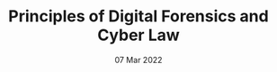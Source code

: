 ---
title: Principles of Digital Forensics and Cyber Law
subtitle: 
layout: default
modal-id: 1
date: 07 Mar 2022
img: module-7.jpg
thumbnail: module-7.jpg
alt: image-alt
project-date: 12 Jan 2023
tutor: Dr Stelios Sotiriadis
unit: 12
description: Principles of Digital Forensics and Cyber Law
---